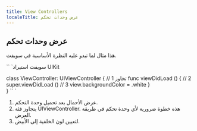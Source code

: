 ```yaml
---
title: View Controllers
localeTitle: عرض وحدات تحكم
---
```

## عرض وحدات تحكم

هذا مثال لما تبدو عليه النظرة الأساسية في سويفت.

\`\` \`سويفت استيراد UIKit

class ViewController: UIViewController { // 1 تجاوز func viewDidLoad () { // 2 super.viewDidLoad () // 3 view.backgroundColor = .white }  
} \`\` \`

1.  عرض الأحمال بعد تحميل وحدة التحكم.
2.  يتجاوز فئة UIViewController. هذه خطوة ضرورية لأي وحدة تحكم في طريقة العرض.
3.  لتعيين لون الخلفية إلى الأبيض.